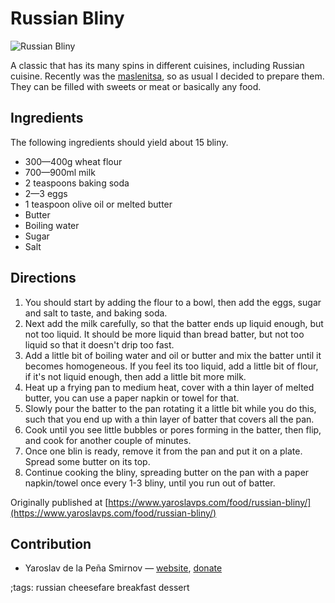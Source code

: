 # Russian Bliny

![Russian Bliny](pix/russian-bliny.webp)

A classic that has its many spins in different cuisines, including Russian
cuisine. Recently was the
[maslenitsa](https://en.wikipedia.org/wiki/Maslenitsa), so as usual I decided to
prepare them. They can be filled with sweets or meat or basically any food.

## Ingredients

The following ingredients should yield about 15 bliny.

* 300—400g wheat flour
* 700—900ml milk
* 2 teaspoons baking soda
* 2—3 eggs
* 1 teaspoon olive oil or melted butter
* Butter
* Boiling water
* Sugar
* Salt

## Directions

1. You should start by adding the flour to a bowl, then add the eggs, sugar and
   salt to taste, and baking soda.
2. Next add the milk carefully, so that the batter ends up liquid enough, but
   not too liquid. It should be more liquid than bread batter, but not too
   liquid so that it doesn't drip too fast.
3. Add a little bit of boiling water and oil or butter and mix the batter
   until it becomes homogeneous. If you feel its too liquid, add a little bit of
   flour, if it's not liquid enough, then add a little bit more milk.
4. Heat up a frying pan to medium heat, cover with a thin layer of melted
   butter, you can use a paper napkin or towel for that.
5. Slowly pour the batter to the pan rotating it a little bit while you do this,
   such that you end up with a thin layer of batter that covers all the pan.
6. Cook until you see little bubbles or pores forming in the batter, then flip,
   and cook for another couple of minutes.
7. Once one blin is ready, remove it from the pan and put it on a plate. Spread
   some butter on its top.
8. Continue cooking the bliny, spreading butter on the pan with a paper
   napkin/towel once every 1-3 bliny, until you run out of batter.

Originally published at [https://www.yaroslavps.com/food/russian-bliny/](https://www.yaroslavps.com/food/russian-bliny/)

## Contribution

- Yaroslav de la Peña Smirnov — [website](https://www.yaroslavps.com/), 
[donate](https://www.yaroslavps.com/donate)

;tags: russian cheesefare breakfast dessert
